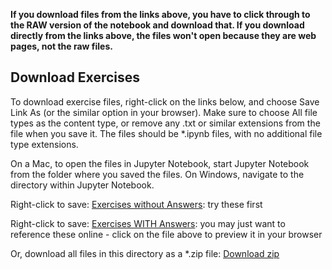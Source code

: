 **If you download files from the links above, you have to click through to the RAW version of the notebook and download that.  If you download directly from the links above, the files won't open because they are web pages, not the raw files.**

## Download Exercises

To download exercise files, right-click on the links below, and choose Save Link As (or the similar option in your browser).  Make sure to choose All file types as the content type, or remove any .txt or similar extensions from the file when you save it.  The files should be *.ipynb files, with no additional file type extensions.

On a Mac, to open the files in Jupyter Notebook, start Jupyter Notebook from the folder where you saved the files.  On Windows, navigate to the directory within Jupyter Notebook.

Right-click to save: [Exercises without Answers](https://raw.githubusercontent.com/nuitrcs/pythonworkshops/master/intropython/Part_4/p4_exercises.ipynb): try these first

Right-click to save: [Exercises WITH Answers](https://raw.githubusercontent.com/nuitrcs/pythonworkshops/master/intropython/Part_4/p4_exercises_with_answers.ipynb): you may just want to reference these online - click on the file above to preview it in your browser

Or, download all files in this directory as a *.zip file: [Download zip](https://minhaskamal.github.io/DownGit/#/home?url=https://github.com/nuitrcs/pythonworkshops/tree/master/intropython/Part_4)
